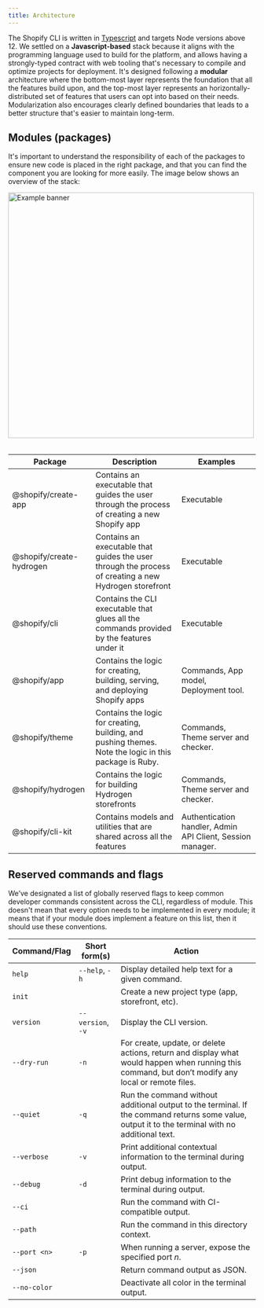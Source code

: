 ```yaml
---
title: Architecture
---
```


The Shopify CLI is written in [Typescript](https://www.typescriptlang.org/) and targets Node versions above 12.
We settled on a **Javascript-based** stack because it aligns with the programming language used to build for the platform,
and allows having a strongly-typed contract with web tooling that's necessary to compile and optimize projects for deployment.
It's designed following a **modular** architecture where the bottom-most layer represents the foundation that all the features build upon,
and the top-most layer represents an horizontally-distributed set of features that users can opt into based on their needs.
Modularization also encourages clearly defined boundaries that leads to a better structure that's easier to maintain long-term.

## Modules (packages)

It's important to understand the responsibility of each of the packages to ensure new code is placed in the right package,
and that you can find the component you are looking for more easily. The image below shows an overview of the stack:

<div style={{textAlign: 'center'}}>
  <img
    src={require('./assets/stack.png').default}
    alt="Example banner"
    width="500"
  />
</div>

<br/>

| Package | Description | Examples |
| ------- | ----------- | ------ |
| @shopify/create-app | Contains an executable that guides the user through the process of creating a new Shopify app | Executable |
| @shopify/create-hydrogen | Contains an executable that guides the user through the process of creating a new Hydrogen storefront | Executable |
| @shopify/cli | Contains the CLI executable that glues all the commands provided by the features under it | Executable |
| @shopify/app | Contains the logic for creating, building, serving, and deploying Shopify apps | Commands, App model, Deployment tool. |
| @shopify/theme |  Contains the logic for creating, building, and pushing themes. Note the logic in this package is Ruby. | Commands, Theme server and checker. |
| @shopify/hydrogen |  Contains the logic for building Hydrogen storefronts | Commands, Theme server and checker. |
| @shopify/cli-kit | Contains models and utilities that are shared across all the features | Authentication handler, Admin API Client, Session manager. |

## Reserved commands and flags

We’ve designated a list of globally reserved flags to keep common developer commands consistent across the CLI, regardless of module. This doesn't mean that every option needs to be implemented in every module; it means that if your module does implement a feature on this list, then it should use these conventions.

Command/Flag    | Short form(s)     | Action
---             | ---               | ---
`help`          | `--help`, `-h`    | Display detailed help text for a given command.
`init`          |                   | Create a new project type (app, storefront, etc).
`version`       | `--version`, `-v` | Display the CLI version.
`--dry-run`     | `-n`              | For create, update, or delete actions, return and display what would happen when running this command, but don’t modify any local or remote files.
`--quiet`       | `-q`              | Run the command without additional output to the terminal. If the command returns some value, output it to the terminal with no additional text.
`--verbose`     | `-v`              | Print additional contextual information to the terminal during output.
`--debug`       | `-d`              | Print debug information to the terminal during output.
`--ci`          |                   | Run the command with CI-compatible output.
`--path`        |                   | Run the command in this directory context.
`--port <n>`    | `-p`              | When running a server, expose the specified port _n_.
`--json`        |                   | Return command output as JSON.
`--no-color`    |                   | Deactivate all color in the terminal output.
